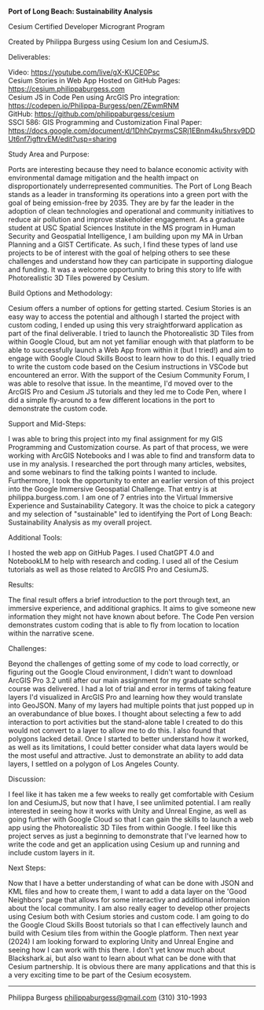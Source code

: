 <b>Port of Long Beach: Sustainability Analysis</b>

Cesium Certified Developer Microgrant Program 

Created by Philippa Burgess using Cesium Ion and CesiumJS. 

Deliverables: <br>

Video: https://youtube.com/live/gX-KUCE0Psc <br>
Cesium Stories in Web App Hosted on GitHub Pages: https://cesium.philippaburgess.com <br>
Cesium JS in Code Pen using ArcGIS Pro integration: https://codepen.io/Philippa-Burgess/pen/ZEwmRNM <br>
GitHub: https://github.com/philippaburgess/cesium <br>
SSCI 586: GIS Programming and Customization Final Paper: https://docs.google.com/document/d/1DhhCpyrmsCSRj1EBnm4ku5hrsv9DDUt6nf7igftrvEM/edit?usp=sharing <br>

Study Area and Purpose: 

Ports are interesting because they need to balance economic activity with environmental damage mitigation and the health impact on disproportionately underrepresented communities. The Port of Long Beach stands as a leader in transforming its operations into a green port with the goal of being emission-free by 2035. They are by far the leader in the adoption of clean technologies and operational and community initiatives to reduce air pollution and improve stakeholder engagement. As a graduate student at USC Spatial Sciences Institute in the MS program in Human Security and Geospatial Intelligence, I am building upon my MA in Urban Planning and a GIST Certificate. As such, I find these types of land use projects to be of interest with the goal of helping others to see these challenges and understand how they can participate in supporting dialogue and funding. It was a welcome opportunity to bring this story to life with Photorealistic 3D Tiles powered by Cesium. 

Build Options and Methodology: 

Cesium offers a number of options for getting started. Cesium Stories is an easy way to access the potential and although I started the project with custom coding, I ended up using this very straightforward application as part of the final deliverable. I tried to launch the Photorealistic 3D Tiles from within Google Cloud, but am not yet familiar enough with that platform to be able to successfully launch a Web App from within it (but I tried!) and aim to engage with Google Cloud Skills Boost to learn how to do this. I equally tried to write the custom code based on the Cesium instructions in VSCode but encountered an error. With the support of the Cesium Community Forum, I was able to resolve that issue. In the meantime, I'd moved over to the ArcGIS Pro and Cesium JS tutorials and they led me to Code Pen, where I did a simple fly-around to a few different locations in the port to demonstrate the custom code. 

Support and Mid-Steps:

I was able to bring this project into my final assignment for my GIS Programming and Customization course. As part of that process, we were working with ArcGIS Notebooks and I was able to find and transform data to use in my analysis. I researched the port through many articles, websites, and some webinars to find the talking points I wanted to include. Furthermore, I took the opportunity to enter an earlier version of this project into the Google Immersive Geospatial Challenge. That entry is at philippa.burgess.com. I am one of 7 entries into the Virtual Immersive Experience and Sustainability Category. It was the choice to pick a category and my selection of "sustainable" led to identifying the Port of Long Beach: Sustainability Analysis as my overall project.

Additional Tools: 

I hosted the web app on GitHub Pages. I used ChatGPT 4.0 and NotebookLM to help with research and coding. I used all of the Cesium tutorials as well as those related to ArcGIS Pro and CesiumJS.

Results: 

The final result offers a brief introduction to the port through text, an immersive experience, and additional graphics. It aims to give someone new information they might not have known about before. The Code Pen version demonstrates custom coding that is able to fly from location to location within the narrative scene. 

Challenges: 

Beyond the challenges of getting some of my code to load correctly, or figuring out the Google Cloud environment, I didn't want to download ArcGIS Pro 3.2 until after our main assignment for my graduate school course was delivered. I had a lot of trial and error in terms of taking feature layers I'd visualized in ArcGIS Pro and learning how they would translate into GeoJSON. Many of my layers had multiple points that just popped up in an overabundance of blue boxes. I thought about selecting a few to add interaction to port activities but the stand-alone table I created to do this would not convert to a layer to allow me to do this. I also found that polygons lacked detail. Once I started to better understand how it worked, as well as its limitations, I could better consider what data layers would be the most useful and attractive. Just to demonstrate an ability to add data layers, I settled on a polygon of Los Angeles County. 

Discussion: 

I feel like it has taken me a few weeks to really get comfortable with Cesium Ion and CesiumJS, but now that I have, I see unlimited potential. I am really interested in seeing how it works with Unity and Unreal Engine, as well as going further with Google Cloud so that I can gain the skills to launch a web app using the Photorealistic 3D Tiles from within Google. I feel like this project serves as just a beginning to demonstrate that I've learned how to write the code and get an application using Cesium up and running and include custom layers in it. 

Next Steps: 

Now that I have a better understanding of what can be done with JSON and KML files and how to create them, I want to add a data layer on the 'Good Neighbors' page that allows for some interactivy and additional informaion about the local community. I am also really eager to develop other projects using Cesium both with Cesium stories and custom code. I am going to do the Google Cloud Skills Boost tutorials so that I can effectively launch and build with Cesium tiles from within the Google platform. Then next year (2024) I am looking forward to exploring Unity and Unreal Engine and seeing how I can work with this there. I don't yet know much about Blackshark.ai, but also want to learn about what can be done with that Cesium partnership. It is obvious there are many applications and that this is a very exciting time to be part of the Cesium ecosystem. 

___

Philippa Burgess 
philippaburgess@gmail.com 
(310) 310-1993 
